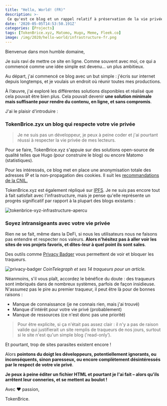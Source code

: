 ```yaml
---
title: "Hello, World! (FR)"
description: >-
 Ce qu'est ce blog et un rappel relatif à préservation de la vie privée
date: '2020-05-05T14:53:50.191Z'
categories: [Projects]
tags: [TokenBrice.xyz, Matomo, Hugo, Meme, Fleek.co]
image: /img/2020/hello-world/infrastructure-fr.png
---
```


Bienvenue dans mon humble domaine,

Je suis ravi de mettre ce site en ligne. Comme souvent avec moi, ce qui a commencé comme une idée simple est devenu… un plus ambitieux.

Au départ, j'ai commencé ce blog avec un but simple : j'écris sur internet depuis longtemps, et je voulais un endroit où réunir toutes mes productions.

À l’œuvre, j'ai exploré les différentes solutions disponibles et réalisé que cela pouvait être bien plus.  Cela pouvait devenir **une solution minimale mais suffisante pour rendre du contenu, en ligne, et sans compromis**.

J'ai le plaisir d'introduire :

### TokenBrice.zyx un blog qui respecte votre vie privée

> Je ne suis pas un développeur, je peux à peine coder et j'ai pourtant réussi à respecter la vie privée de mes lecteurs.

Pour se faire, TokenBrice.xyz s'appuie sur des solutions open-source de qualité telles que Hugo (pour construire le blog) ou encore Matomo (statistiques).

Pour les intéressés, ce blog met en place une anonymisation totale des adresses IP et la non-propagation des cookies. Il suit les [recommandations de la CNIL.](https://www.cnil.fr/sites/default/files/typo/document/Configuration_piwik.pdf)

TokenBrice.xyz est également répliqué sur [IPFS](https://ipfs.io/). Je ne suis pas encore tout à fait satisfait avec l'infrastructure, mais je pense qu'elle représente un progrès significatif par rapport à la plupart des blogs existants :

![tokenbrice-xyz-infrastructure-apercu](/img/2020/hello-world/infrastructure-fr.png)

### Soyez intransigeants avec votre vie privée

Rien ne se fait, même dans la DeFi, si nous les utilisateurs nous ne faisons pas entendre et respecter nos valeurs. **Alors n'hésitez pas à aller voir les sites de vos projets favoris, et dites-leur à quel point ils sont sales**.

Des outils comme [Privacy Badger](https://privacybadger.org/) vous permettent de voir et bloquer les traqueurs.

![privacy-badger](/img/2020/hello-world/privacy-badger.png)
*CoinTelegraph et ses 14 traqueurs pour un article.*


Néanmoins, s'il vous plaît, accordez le bénéfice du doute : des traqueurs sont imbriqués dans de nombreux systèmes, parfois de façon insidieuse. N'assumez pas le pire au premier traqueur, il peut être là pour de bonnes raisons :
- Manque de connaissance (je ne connais rien, mais j'ai trouvé)
- Manque d'intérêt pour votre vie privé (probablement)
- Manque de ressources (ce n'est donc pas une priorité)

> Pour être explicite, si ça n'était pas assez clair : il n'y a pas de raison valide qui justifierait un site remplis de traqueurs de nos jours, surtout si le site n'est qu'un simple blog ('read-only’).

Et pourtant, trop de sites parasites existent encore !

Alors **pointons du doigt les développeurs, potentiellement ignorants, ou inconséquents, sinon paresseux, ou encore complètement désintéressés par le respect de votre vie privé**.

**Je peux à peine éditer un fichier HTML et pourtant je l'ai fait – alors qu'ils arrêtent leur conneries, et se mettent au boulot !**

Avec ♥ passion,

TokenBrice.
